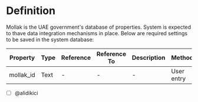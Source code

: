 # Definition

Mollak is the UAE government's database of properties. System is expected to thave data integration mechanisms in place. Below are required settings to be saved in the system database:

| Property  | Type   | Reference | Reference To | Description | Method
| ------    | ------ | ------    | ------       | ------      | ------
| mollak_id | Text   | -         | -            | -           | User entry

* [ ] @alidikici